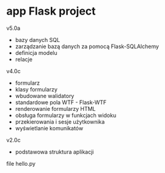 # app Flask project

v5.0a
- bazy danych SQL
- zarządzanie bazą danych za pomocą Flask-SQLAlchemy
- definicja modelu
- relacje

v4.0c
- formularz
- klasy formularzy
- wbudowane walidatory
- standardowe pola WTF - Flask-WTF
- renderowanie formularzy HTML
- obsługa formularzy w funkcjach widoku
- przekierowania i sesje użytkownika
- wyświetlanie komunikatów


v2.0c
- podstawowa struktura aplikacji

file hello.py
